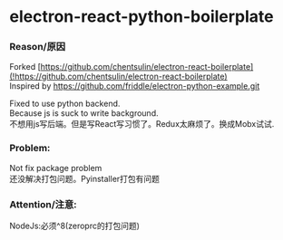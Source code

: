 # electron-react-python-boilerplate

### Reason/原因   
Forked [https://github.com/chentsulin/electron-react-boilerplate](!https://github.com/chentsulin/electron-react-boilerplate)   
Inspired by https://github.com/friddle/electron-python-example.git

Fixed to use python backend.   
Because js is suck to write background.    
不想用js写后端。但是写React写习惯了。Redux太麻烦了。换成Mobx试试.  


### Problem:  
Not fix package problem   
还没解决打包问题。Pyinstaller打包有问题   


### Attention/注意:
NodeJs:必须^8(zeroprc的打包问题)  







